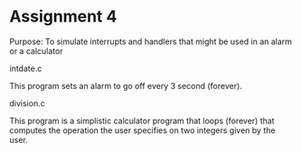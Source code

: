 # Assignment 4

Purpose: To simulate interrupts and handlers that might be used in an alarm or a calculator

intdate.c

This program sets an alarm to go off every 3 second (forever). 

division.c

This program is a simplistic calculator program that loops (forever) that computes the operation the user specifies on two integers given by the user.